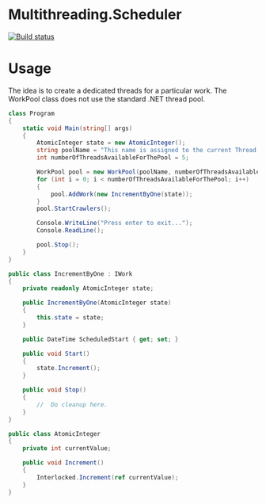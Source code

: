 Multithreading.Scheduler 
========================
[![Build status](https://ci.appveyor.com/api/projects/status/g83gf2h2mqdna2o8)](https://ci.appveyor.com/project/mynkow/multithreading-scheduler-929)

Usage 
========================

The idea is to create a dedicated threads for a particular work. The WorkPool class does not use the standard .NET thread pool.

```C#
class Program
{
    static void Main(string[] args)
    {
        AtomicInteger state = new AtomicInteger();
        string poolName = "This name is assigned to the current Thread.Name";
        int numberOfThreadsAvailableForThePool = 5;

        WorkPool pool = new WorkPool(poolName, numberOfThreadsAvailableForThePool);
        for (int i = 0; i < numberOfThreadsAvailableForThePool; i++)
        {
            pool.AddWork(new IncrementByOne(state));
        }
        pool.StartCrawlers();

        Console.WriteLine("Press enter to exit...");
        Console.ReadLine();

        pool.Stop();
    }
}

public class IncrementByOne : IWork
{
    private readonly AtomicInteger state;

    public IncrementByOne(AtomicInteger state)
    {
        this.state = state;
    }

    public DateTime ScheduledStart { get; set; }

    public void Start()
    {
        state.Increment();
    }

    public void Stop()
    {
        //  Do cleanup here.
    }
}

public class AtomicInteger
{
    private int currentValue;

    public void Increment()
    {
        Interlocked.Increment(ref currentValue);
    }
}
```